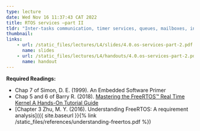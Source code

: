```yaml
---
type: lecture
date: Wed Nov 16 11:37:43 CAT 2022
title: RTOS services —part II
tldr: "Inter-tasks communication, timer services, queues, mailboxes, interaction between ISR and RTOS"
thumbnail: 
links: 
    - url: /static_files/lectures/L4/slides/4.0.os-services-part-2.pdf
      name: slides
    - url: /static_files/lectures/L4/handouts/4.0.os-services-part-2.pdf
      name: handout
---
```


**Required Readings:**
- Chap 7 of Simon, D. E. (1999). An Embedded Software Primer
- Chap 5 and 6 of Barry R. (2018). [Mastering the FreeRTOS™ Real Time Kernel A Hands-On Tutorial Guide](https://freertos.org/Documentation/161204_Mastering_the_FreeRTOS_Real_Time_Kernel-A_Hands-On_Tutorial_Guide.pdf)
- [Chapter 3 Zhu, M. Y. (2016). Understanding FreeRTOS: A requirement analysis]({{ site.baseurl }}{% link /static_files/references/understanding-freertos.pdf %})